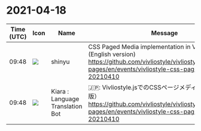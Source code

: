 # 2021-04-18

|Time (UTC)|Icon|Name|Message|
|---|---|---|---|
|09:48|![](https://avatars.slack-edge.com/2018-04-27/354445776386_e258f5ed5ba887b08668_72.jpg)|shinyu|CSS Paged Media implementation in Vivliostyle.js (English version)<br><https://github.com/vivliostyle/vivliostyle_doc/tree/gh-pages/en/events/vivliostyle-css-paged-media-20210410>|
|09:48|![](https://avatars.slack-edge.com/2021-03-01/1807880975282_5c8ad89e782096649baa_72.png)|Kiara : Language Translation Bot|🇯🇵: Vivliostyle.jsでのCSSページメディアの実装（英語版）<br><https://github.com/vivliostyle/vivliostyle_doc/tree/gh-pages/en/events/vivliostyle-css-paged-media-20210410>|
